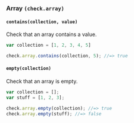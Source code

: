 ### Array `(check.array)`
#### `contains(collection, value)`
Check that an array contains a value.

````js
var collection = [1, 2, 3, 4, 5]

check.array.contains(collection, 5); //=> true
````

#### `empty(collection)`
Check that an array is empty.

````js
var collection = [];
var stuff = [1, 2, 3];

check.array.empty(collection); //=> true
check.array.empty(stuff); //=> false
````